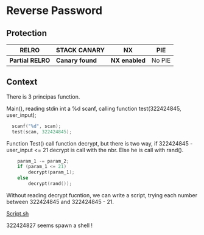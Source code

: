 # Reverse Password

## Protection

RELRO | STACK CANARY | NX | PIE
--- | --- | --- | --- 
**Partial RELRO** | **Canary found** | **NX enabled** | No PIE  

## Context

There is 3 principas function.

Main(), reading stdin int a %d scanf, calling function test(322424845, user_input);

```c
  scanf("%d", scan);
  test(scan, 322424845);
```

Function Test() call function decrypt, but there is two way, if 322424845 - user_input <= 21 decrypt is call with the nbr. Else he is call with rand().

```c
	param_1 -= param_2;
	if (param_1 <= 21)
		decrypt(param_1);
	else
		decrypt(rand());
```

Without reading decrypt fucntion, we can write a script, trying each number between 322424845 and 322424845 - 21.

[Script.sh](/level03/Ressource/script.sh)

322424827 seems spawn a shell !